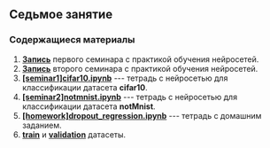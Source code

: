 ## Седьмое занятие

### Содержащиеся материалы
1. [**Запись**](https://www.youtube.com/watch?v=sODip3gxeyQ) первого семинара с практикой обучения нейросетей.
2. [**Запись**](https://www.youtube.com/watch?v=h9bLT3c4_xw) второго семинара с практикой обучения нейросетей.
3. [**[seminar1]cifar10.ipynb**](./[seminar1]cifar10.ipynb) --- тетрадь с нейросетью для классификации датасета **cifar10**.
4. [**[seminar2]notmnist.ipynb**](./[seminar2]notmnist.ipynb) --- тетрадь с нейросетью для классификации датасета **notMnist**.
5. [**[homework]dropout_regression.ipynb**](./[homework]dropout_regression.ipynb) --- тетрадь с домашним заданием.
6. [**train**](./notMNIST_train.zip) и [**validation**](./notMNIST_val.zip) датасеты.
